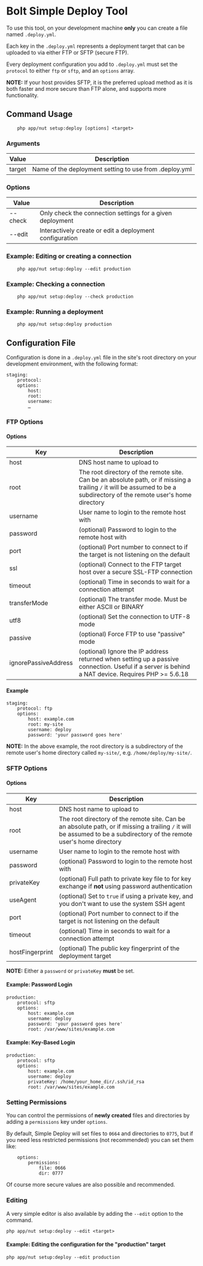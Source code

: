 Bolt Simple Deploy Tool
=======================

To use this tool, on your development machine **only** you can create a file
named `.deploy.yml`.

Each key in the `.deploy.yml` represents a deployment target that can be
uploaded to via either FTP or SFTP (secure FTP).

Every deployment configuration you add to `.deploy.yml` must set the `protocol`
to either `ftp` or `sftp`, and an `options` array.

**NOTE:** If your host provides SFTP, it is the preferred upload method as it
is both faster and more secure than FTP alone, and supports more functionality.


Command Usage
-------------

```
    php app/nut setup:deploy [options] <target>
```


### Arguments

| Value  | Description |
| ------ | ----------- |
| target | Name of the deployment setting to use from .deploy.yml


### Options

| Value   | Description |
| ------  | ----------- |
| --check | Only check the connection settings for a given deployment
| --edit  | Interactively create or edit a deployment configuration


### Example: Editing or creating a connection

```
    php app/nut setup:deploy --edit production
```


### Example: Checking a connection

```
    php app/nut setup:deploy --check production
```


### Example: Running a deployment

```
    php app/nut setup:deploy production
```


Configuration File
------------------

Configuration is done in a `.deploy.yml` file in the site's root directory on
your development environment, with the following format:

```
staging:
    protocol:
    options:
        host:
        root:
        username:
        …
```


### FTP Options

#### Options

| Key          | Description |
| ------------ | ----------- |
| host         | DNS host name to upload to
| root         | The root directory of the remote site. Can be an absolute path, or if missing a trailing `/` it will be assumed to be a subdirectory of the remote user's home directory
| username     | User name to login to the remote host with
| password     | (optional) Password to login to the remote host with
| port         | (optional) Port number to connect to if the target is not listening on the default
| ssl          | (optional) Connect to the FTP target host over a secure SSL-FTP connection
| timeout      | (optional) Time in seconds to wait for a connection attempt
| transferMode | (optional) The transfer mode. Must be either ASCII or BINARY
| utf8         | (optional) Set the connection to UTF-8 mode
| passive      | (optional) Force FTP to use "passive" mode
| ignorePassiveAddress | (optional) Ignore the IP address returned when setting up a passive connection. Useful if a server is behind a NAT device. Requires PHP >= 5.6.18


#### Example

```
staging:
    protocol: ftp
    options:
        host: example.com
        root: my-site
        username: deploy
        password: 'your password goes here'
```

**NOTE:** In the above example, the root directory is a subdirectory of the
remote user's home directory called `my-site/`, e.g. `/home/deploy/my-site/`.


### SFTP Options

#### Options

| Key             | Description |
| --------------- | ----------- |
| host            | DNS host name to upload to
| root            | The root directory of the remote site. Can be an absolute path, or if missing a trailing `/` it will be assumed to be a subdirectory of the remote user's home directory
| username        | User name to login to the remote host with
| password        | (optional) Password to login to the remote host with
| privateKey      | (optional) Full path to private key file to for key exchange if **not** using password authentication
| useAgent        | (optional) Set to `true` if using a private key, and you don't want to use the system SSH agent
| port            | (optional) Port number to connect to if the target is not listening on the default
| timeout         | (optional) Time in seconds to wait for a connection attempt
| hostFingerprint | (optional) The public key fingerprint of the deployment target

**NOTE:** Either a `password` or `privateKey` **must** be set.


#### Example: Password Login

```
production:
    protocol: sftp
    options:
        host: example.com
        username: deploy
        password: 'your password goes here'
        root: /var/www/sites/example.com
```


#### Example: Key-Based Login

```
production:
    protocol: sftp
    options:
        host: example.com
        username: deploy
        privateKey: /home/your_home_dir/.ssh/id_rsa
        root: /var/www/sites/example.com
```


### Setting Permissions

You can control the permissions of **newly created** files and directories by
adding a `permissions` key under `options`.

By default, Simple Deploy will set files to `0664` and directories to `0775`,
but if you need less restricted permissions (not recommended) you can set
them like:

```
    options:
        permissions:
            file: 0666
            dir: 0777
```

Of course more secure values are also possible and recommended.


### Editing

A very simple editor is also available by adding the `--edit` option to the
command.

```
php app/nut setup:deploy --edit <target>
```


#### Example: Editing the configuration for the "production" target

```
php app/nut setup:deploy --edit production
```
